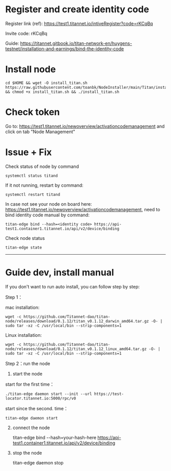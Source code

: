 # Register and create identity code

Register link (ref): https://test1.titannet.io/intiveRegister?code=rKCqBq

Invite code: rKCqBq

Guide: https://titannet.gitbook.io/titan-network-en/huygens-testnet/installation-and-earnings/bind-the-identity-code

# Install node

    cd $HOME && wget -O install_titan.sh https://raw.githubusercontent.com/toanbk/NodeInstaller/main/Titan/install.sh && chmod +x install_titan.sh && ./install_titan.sh
# Check token

Go to: https://test1.titannet.io/newoverview/activationcodemanagement and click on tab "Node Management"

# Issue + Fix

Check status of node by command

    systemctl status titand

If it not running, restart by command:

    systemctl restart titand

In case not see your node on board here: https://test1.titannet.io/newoverview/activationcodemanagement, need to bind identity code manual by command:

    titan-edge bind --hash=<identity code> https://api-test1.container1.titannet.io/api/v2/device/binding

Check node status

    titan-edge state

-----------------------------------------------------------

# Guide dev, install manual

If you don't want to run auto install, you can follow step by step:

Step 1：

mac installation:

    wget -c https://github.com/Titannet-dao/titan-node/releases/download/0.1.12/titan_v0.1.12_darwin_amd64.tar.gz -O- | sudo tar -xz -C /usr/local/bin --strip-components=1

Linux installation:

    wget -c https://github.com/Titannet-dao/titan-node/releases/download/0.1.12/titan_v0.1.12_linux_amd64.tar.gz -O- | sudo tar -xz -C /usr/local/bin --strip-components=1


Step 2：run the node

1. start the node 

start for the first time：

    ./titan-edge daemon start --init --url https://test-locator.titannet.io:5000/rpc/v0

start since the second. time：

    titan-edge daemon start

2. connect the node

    titan-edge bind --hash=your-hash-here https://api-test1.container1.titannet.io/api/v2/device/binding

3. stop the node

    titan-edge daemon stop
